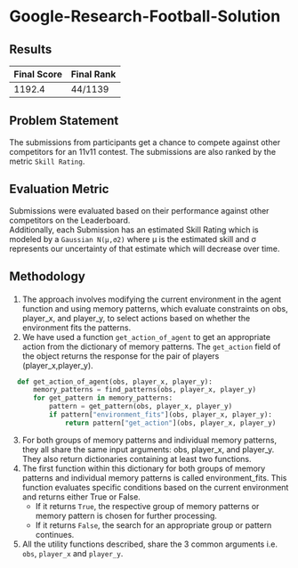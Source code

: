 # Google-Research-Football-Solution

## Results
| Final Score | Final Rank | 
|----------|----------|
| 1192.4 | 44/1139 |

## Problem Statement  
The submissions from participants get a chance to compete against other competitors for an 11v11 contest. The submissions are also ranked by the metric `Skill Rating`.

## Evaluation Metric  
Submissions were evaluated based on their performance against other competitors on the Leaderboard.  
Additionally, each Submission has an estimated Skill Rating which is modeled by a `Gaussian N(μ,σ2)` where μ is the estimated skill and σ represents our uncertainty of that estimate which will decrease over time.

## Methodology

#### 
1. The approach involves modifying the current environment in the agent function and using memory patterns, which evaluate constraints on obs, player_x, and player_y, to select actions based on whether the environment fits the patterns.
2. We have used a function `get_action_of_agent` to get an appropriate action from the dictionary of memory patterns. The `get_action` field of the object returns the response for the pair of players (player_x,player_y).
  ```python
    def get_action_of_agent(obs, player_x, player_y):
        memory_patterns = find_patterns(obs, player_x, player_y)
        for get_pattern in memory_patterns:
            pattern = get_pattern(obs, player_x, player_y)
            if pattern["environment_fits"](obs, player_x, player_y):
                return pattern["get_action"](obs, player_x, player_y)
  ```
3. For both groups of memory patterns and individual memory patterns, they all share the same input arguments: obs, player_x, and player_y. They also return dictionaries containing at least two functions.
4. The first function within this dictionary for both groups of memory patterns and individual memory patterns is called environment_fits. This function evaluates specific conditions based on the current environment and returns either True or False.
   * If it returns `True`, the respective group of memory patterns or memory pattern is chosen for further processing.
   * If it returns `False`, the search for an appropriate group or pattern continues.
5. All the utility functions described, share the 3 common arguments i.e. `obs`, `player_x` and `player_y`.


